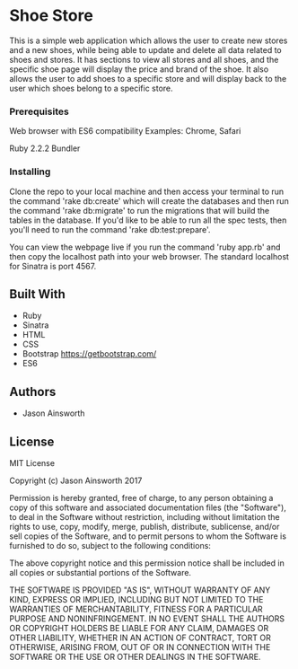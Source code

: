 # Shoe Store

This is a simple web application which allows the user to create new stores and a new shoes, while being able to update and delete all data related to shoes and stores. It has sections to view all stores and all shoes, and the specific shoe page will display the price and brand of the shoe. It also allows the user to add shoes to a specific store and will display back to the user which shoes belong to a specific store.

### Prerequisites

Web browser with ES6 compatibility
Examples: Chrome, Safari

Ruby 2.2.2
Bundler

### Installing


Clone the repo to your local machine and then access your terminal to run the command 'rake db:create' which will create the databases and then run the command 'rake db:migrate' to run the migrations that will build the tables in the database. If you'd like to be able to run all the spec tests, then you'll need to run the command 'rake db:test:prepare'.

You can view the webpage live if you run the command 'ruby app.rb' and then copy the localhost path into your web browser. The standard localhost for Sinatra is port 4567.

## Built With

* Ruby
* Sinatra
* HTML
* CSS
* Bootstrap https://getbootstrap.com/
* ES6


## Authors

* Jason Ainsworth

## License

MIT License

Copyright (c) Jason Ainsworth 2017

Permission is hereby granted, free of charge, to any person obtaining a copy
of this software and associated documentation files (the "Software"), to deal
in the Software without restriction, including without limitation the rights
to use, copy, modify, merge, publish, distribute, sublicense, and/or sell
copies of the Software, and to permit persons to whom the Software is
furnished to do so, subject to the following conditions:

The above copyright notice and this permission notice shall be included in all
copies or substantial portions of the Software.

THE SOFTWARE IS PROVIDED "AS IS", WITHOUT WARRANTY OF ANY KIND, EXPRESS OR
IMPLIED, INCLUDING BUT NOT LIMITED TO THE WARRANTIES OF MERCHANTABILITY,
FITNESS FOR A PARTICULAR PURPOSE AND NONINFRINGEMENT. IN NO EVENT SHALL THE
AUTHORS OR COPYRIGHT HOLDERS BE LIABLE FOR ANY CLAIM, DAMAGES OR OTHER
LIABILITY, WHETHER IN AN ACTION OF CONTRACT, TORT OR OTHERWISE, ARISING FROM,
OUT OF OR IN CONNECTION WITH THE SOFTWARE OR THE USE OR OTHER DEALINGS IN THE
SOFTWARE.
